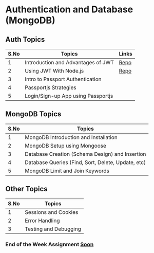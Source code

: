 # Authentication and Database (MongoDB)

## Auth Topics

| S.No | Topics                             | Links |
| ---- | ---------------------------------- |--------
| 1    | Introduction and Advantages of JWT |[Repo](https://github.com/vectorrb/TheNodeCourse/tree/master/04%20Auth%20and%20Database/(Auth)%20Topic1) 
| 2    | Using JWT With Node.js             |[Repo](https://github.com/vectorrb/TheNodeCourse/tree/master/04%20Auth%20and%20Database/(Auth)%20Topic2)
| 3    | Intro to Passport Authentication   |
| 4    | Passportjs Strategies              |
| 5    | Login/Sign-up App using Passportjs |

## MongoDB Topics

| S.No | Topics                                             |
| ---- | -------------------------------------------------- |
| 1    | MongoDB Introduction and Installation              |
| 2    | MongoDB Setup using Mongoose                       |
| 3    | Database Creation (Schema Design) and Insertion    |
| 4    | Database Queries (Find, Sort, Delete, Update, etc) |
| 5    | MongoDB Limit and Join Keywords                    |

## Other Topics

| S.No | Topics                |
| ---- | --------------------- |
| 1    | Sessions and Cookies  |
| 2    | Error Handling        |
| 3    | Testing and Debugging |

### End of the Week Assignment [Soon]() 
